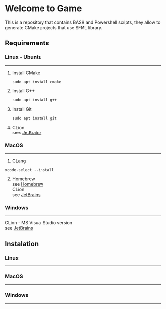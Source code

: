 # Welcome to Game

This is a repository that contains  BASH and Powershell scripts, they allow to generate CMake projects that use SFML library.

## Requirements

### Linux - Ubuntu
___
1. Install CMake
    ```
    sudo apt install cmake
    ```
2. Install G++
    ```
    sudo apt install g++
    ```
3. Install Git
    ```
    sudo apt install git
    ```
4. CLion  
    see: [JetBrains](https://www.jetbrains.com/help/clion/installation-guide.html)
### MacOS
___
1. CLang
```
xcode-select --install
```
2. Homebrew  
    see [Homebrew](https://brew.sh)  
CLion  
    see [JetBrains](https://www.jetbrains.com/help/clion/installation-guide.html)
### Windows
---
CLion - MS Visual Studio version  
    see [JetBrains](https://www.jetbrains.com/help/clion/installation-guide.html)
## Instalation

### Linux
---
### MacOS
---
### Windows
---

